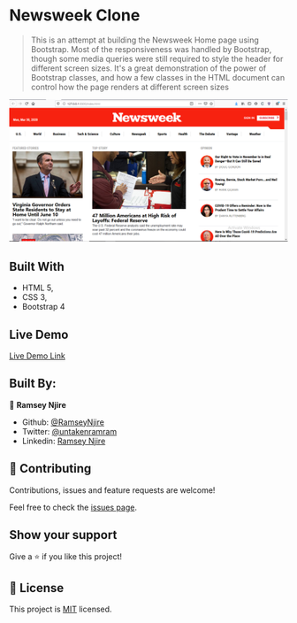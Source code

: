 # Newsweek Clone

> This is an attempt at building the Newsweek Home page using Bootstrap. Most of the responsiveness was handled by Bootstrap, though some media queries were still required to style the header for different screen sizes. It's a great demonstration of the power of Bootstrap classes, and how a few classes in the HTML document can control how the page renders at different screen sizes

![screenshot](./app_screenshot.png)


## Built With

- HTML 5,
- CSS 3,
- Bootstrap 4

## Live Demo

[Live Demo Link](https://livedemo.com)



## Built By:

👤 **Ramsey Njire**

- Github: [@RamseyNjire](https://github.com/RamseyNjire)
- Twitter: [@untakenramram](https://twitter.com/untakenramram)
- Linkedin: [Ramsey Njire](https://www.linkedin.com/in/ramsey-njire-51984931/)
## 🤝 Contributing

Contributions, issues and feature requests are welcome!

Feel free to check the [issues page](https://github.com/RamseyNjire/the-news-week-clone/issues?q=is%3Aissue+is%3Aopen+sort%3Aupdated-desc).

## Show your support

Give a ⭐️ if you like this project!

## 📝 License

This project is [MIT](lic.url) licensed.
